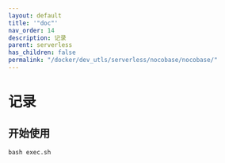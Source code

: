 ```yaml
---
layout: default
title: '"doc"'
nav_order: 14
description: 记录
parent: serverless
has_children: false
permalink: "/docker/dev_utls/serverless/nocobase/nocobase/"
---
```


# 记录

## 开始使用

```shell
bash exec.sh
```
